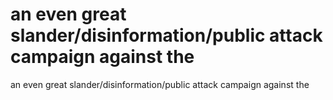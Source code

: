 # an even great slander/disinformation/public attack campaign against the

an even great slander/disinformation/public attack campaign against the